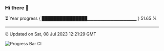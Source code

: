 ### Hi there 👋

⏳ Year progress { ███████████████▁▁▁▁▁▁▁▁▁▁▁▁▁▁▁ } 51.65 %

---

⏰ Updated on Sat, 08 Jul 2023 12:21:29 GMT

![Progress Bar CI](https://github.com/liununu/liununu/workflows/Progress%20Bar%20CI/badge.svg)
